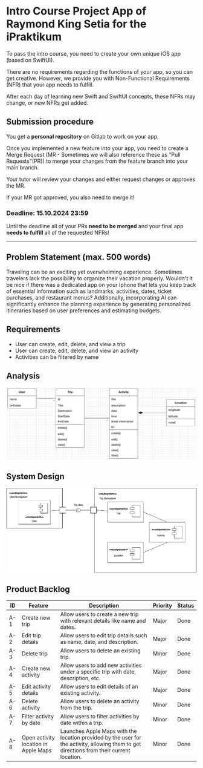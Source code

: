 # Intro Course Project App of Raymond King Setia for the iPraktikum

To pass the intro course, you need to create your own unique iOS app (based on SwiftUI).

There are no requirements regarding the functions of your app, so you can get creative.
However, we provide you with Non-Functional Requirements (NFR) that your app needs to fulfill.

After each day of learning new Swift and SwiftUI concepts, these NFRs may change, or new NFRs get added.

## Submission procedure

You get a **personal repository** on Gitlab to work on your app.

Once you implemented a new feature into your app, you need to create a Merge Request (MR - Sometimes we will also reference these as "Pull Requests"(PR)) to merge your changes from the feature branch into your main branch.

Your tutor will review your changes and either request changes or approves the MR.

If your MR got approved, you also need to merge it!

### Deadline: **15.10.2024 23:59**

Until the deadline all of your PRs **need to be merged** and your final app **needs to fulfill** all of the requested NFRs!

---

## Problem Statement (max. 500 words)

Traveling can be an exciting yet overwhelming experience. Sometimes travelers lack the possibility to organize their vacation properly. Wouldn't it be nice if there was a dedicated app on your Iphone that lets you keep track of essential information such as landmarks, activities, dates, ticket purchases, and restaurant menus? Additionally, incorporating AI can significantly enhance the planning experience by generating personalized itineraries based on user preferences and estimating budgets.

## Requirements

- User can create, edit, delete, and view a trip
- User can create, edit, delete, and view an activity
- Activities can be filtered by name

## Analysis

![UML-Diagram](./UML-Diagram.png)

## System Design

![Design-System](./Subsystem-Decomposition-new.png)

## Product Backlog

| ID  | Feature                              | Description                                                                 | Priority | Status  |
| --- | ------------------------------------ | --------------------------------------------------------------------------- | -------- | ------- |
| A-1 | Create new trip                      | Allow users to create a new trip with relevant details like name and dates.  | Major   | Done |
| A-2 | Edit trip details                    | Allow users to edit trip details such as name, date, and description.        | Major   | Done |
| A-3 | Delete trip                          | Allow users to delete an existing trip.                                      | Minor   | Done |
| A-4 | Create new activity                  | Allow users to add new activities under a specific trip with date, description, etc.| Major   | Done |
| A-5 | Edit activity details                | Allow users to edit details of an existing activity.                         | Major   | Done |
| A-6 | Delete activity                      | Allow users to delete an activity from the trip.                             | Minor   | Done |
| A-7 | Filter activity by date              | Allow users to filter activities by date within a trip.                      | Minor   | Done |
| A-8 | Open activity location in Apple Maps | Launches Apple Maps with the location provided by the user for the activity, allowing them to get directions from their current location. | Minor | Done |